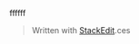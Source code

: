 

ffffff
> Written with [StackEdit](https://stackedit.io/).ces
<!--stackedit_data:
eyJoaXN0b3J5IjpbMTM4MTY3MDE0M119
-->